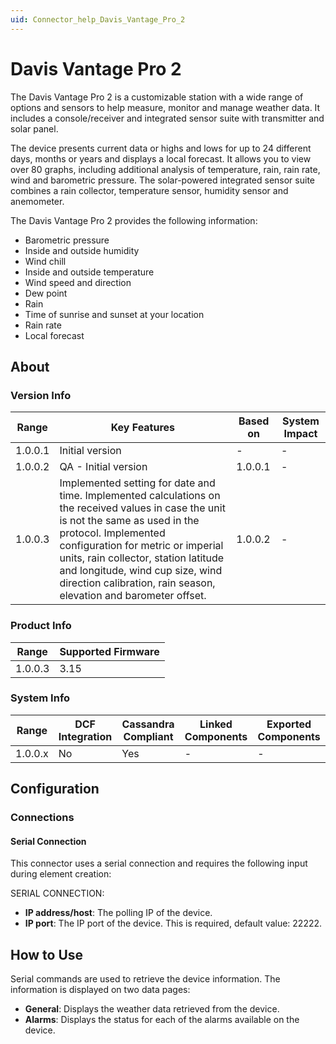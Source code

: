 ```yaml
---
uid: Connector_help_Davis_Vantage_Pro_2
---
```


# Davis Vantage Pro 2

The Davis Vantage Pro 2 is a customizable station with a wide range of options and sensors to help measure, monitor and manage weather data. It includes a console/receiver and integrated sensor suite with transmitter and solar panel.

The device presents current data or highs and lows for up to 24 different days, months or years and displays a local forecast. It allows you to view over 80 graphs, including additional analysis of temperature, rain, rain rate, wind and barometric pressure. The solar-powered integrated sensor suite combines a rain collector, temperature sensor, humidity sensor and anemometer.

The Davis Vantage Pro 2 provides the following information:

- Barometric pressure
- Inside and outside humidity
- Wind chill
- Inside and outside temperature
- Wind speed and direction
- Dew point
- Rain
- Time of sunrise and sunset at your location
- Rain rate
- Local forecast

## About

### Version Info

| **Range** | **Key Features**                                                                                                                                                                                                                                                                                                                                 | **Based on** | **System Impact** |
|-----------|--------------------------------------------------------------------------------------------------------------------------------------------------------------------------------------------------------------------------------------------------------------------------------------------------------------------------------------------------|--------------|-------------------|
| 1.0.0.1   | Initial version                                                                                                                                                                                                                                                                                                                                  | \-           | \-                |
| 1.0.0.2   | QA - Initial version                                                                                                                                                                                                                                                                                                                             | 1.0.0.1      | \-                |
| 1.0.0.3   | Implemented setting for date and time. Implemented calculations on the received values in case the unit is not the same as used in the protocol. Implemented configuration for metric or imperial units, rain collector, station latitude and longitude, wind cup size, wind direction calibration, rain season, elevation and barometer offset. | 1.0.0.2      | \-                |

### Product Info

| Range     | Supported Firmware     |
|-----------|------------------------|
| 1.0.0.3   | 3.15                   |

### System Info

| Range     | DCF Integration     | Cassandra Compliant     | Linked Components     | Exported Components     |
|-----------|---------------------|-------------------------|-----------------------|-------------------------|
| 1.0.0.x   | No                  | Yes                     | \-                    | \-                      |

## Configuration

### Connections

#### Serial Connection

This connector uses a serial connection and requires the following input during element creation:

SERIAL CONNECTION:

- **IP address/host**: The polling IP of the device.
- **IP port**: The IP port of the device. This is required, default value: 22222.

## How to Use

Serial commands are used to retrieve the device information. The information is displayed on two data pages:

- **General**: Displays the weather data retrieved from the device.
- **Alarms**: Displays the status for each of the alarms available on the device.
